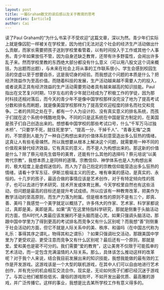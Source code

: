 ```yaml
---
layout: post
title: 一篇Graham散文的读后感以及关于教育的思考
categories: [article]
author: Cai
---
```


读了Paul Graham的“为什么书呆子不受欢迎”这篇文章，深以为然。青少年们实际上就是像囚犯一样被关在学校里，因为他们无法对这个社会的经济生产活动做出什么贡献，而家长需要把孩子送到学校里看管着，以有时间投入于工作或其他个人事务。青少年如果放任不管，因为自身还缺乏教育，还带有许多野蛮性，会闹出许多乱子来。然而学校里教的东西绝大部分都没有什么意义（可以用八股文这个词来概括，为出题而出题），与未来在社会上将从事的工作联系很小。学生会感到校园生活的空虚以至于想要自杀，这是我切身的经验。而我想这个问题的本质是什么？把经济效益作为至高价值。而随着科技的发展，生产活动越来越不需要人力的投入，或者说真正具有经济效益的生产活动需要劳动者具有越来越高的知识技能。Paul指出在文艺复兴时期，13岁左右的青少年就已经成为了积极工作的学徒，因为那时科技还相对落后，而今天的青少年不是像中国学校那样没完没了地为了提高考试分数和排名而刷题，就是像美国学校那样为了提高受欢迎程度的排名而社交和竞争。二者的共同之处在于，都有一个人为设计的、没有真实意义的排名系统，而孩子们就在这个系统中残酷地竞争。不同的只是这系统在中国是官方制定的，在美国是孩子们自己创造出来的。想想看中国学校的那些考试口号，什么“千军万马过独木桥”、“只要学不死，就往死里学”、“提高一分，干掉千人”、“青春无悔”之类的，不禁感到人能为了一种自己构想出来的价值体系刻意营造出多么狂热的情绪，这真让人有些毛骨竦然。所以我想要从根本上解决这个问题，就需要用一种不同的价值观来替代经济效益，它有真实的意义，而不是人为构想出来的。那这新的价值是什么？除了蔡元培先生倡导的美育，还能有什么其他的选择吗？蔡元培说“以美育代宗教”，我想本质上是同样的道理。宗教信仰、神学体系也是人为构想出来的，极大程度上是虚假迷信的。而人为了自己抱定的宗教信仰能营造出多么狂热的情绪，请看十字军东征、伊斯兰极端主义的历史。唯有审美的感动，是真实的、永恒的。十几岁的孩子，最适合做的事情应该是艺术创作，对于有特定倾向性的孩子，也可以去进行学术研究、技术开发或体育比赛。今天学校里自然也有这些活动，但问题是最高的目标还是提升考试成绩。所以应该有一种教育改革，把美作为教学活动的至高原则，而生产力落为附属。但是根本性的原则不是有三个，即真、善、美吗？我感觉一个美字就足以概括了。许多伟大的作家、艺术家、科学家都说过，真即是美，美即是真。如果“真”在这里特指科学研究，那就是侧重于头脑活动的方面，但AI时代人类最应该发展的不是头脑而是心灵。如果只强调头脑活动，那跟中国中学里为了得到更高的考试排名而竞争又有什么区别呢？而我想“善”则侧重于社会活动的方面，但它不就是人际关系中的美、秩序、和谐吗（在中国古代称为礼乐：事得其序之谓礼，物得其和之谓乐）？如果只强调社交活动，那跟美国中学里为了更受欢迎、更受注意而竞争又有什么区别呢？最后还有一个原则，那就是爱。爱和美也是密不可分的。我们需要“爱的教育”，这让美育不仅限于可能孤单的艺术活动，而一定包含充满温情的人际关系。那么，具体该怎么推动这样的改革呢？对于我个人来说，结合我目前发展出来的知识技能，我想我能做的最有效的工作是开发游戏。这游戏该是一个大型的联机游戏，在其中人们可以自由地进行艺术创作，并有充分的机会相互交流合作。现实是，无论如何孩子们都已经沉迷于游戏了。与其让他们被那些低劣、庸俗的游戏败坏，不如开发出最优质、最高雅的游戏，并广泛传播它。这样的事业，我想是比去某所学校工作有意义得多的。